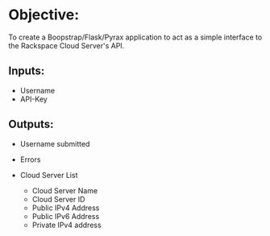 Objective:
=====================
  To create a Boopstrap/Flask/Pyrax application to act as a simple interface to the Rackspace Cloud Server's API.
 
Inputs:
---------------------
  - Username
  - API-Key

Outputs:
---------------------
  - Username submitted
  - Errors

  - Cloud Server List
    - Cloud Server Name
    - Cloud Server ID
    - Public IPv4 Address
    - Public IPv6 Address
    - Private IPv4 address

